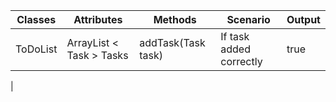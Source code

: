 | Classes  | Attributes                  | Methods                   | Scenario                                                        | Output           |
|----------|-----------------------------|---------------------------|-----------------------------------------------------------------|------------------|
| ToDoList | ArrayList < Task > Tasks    | addTask(Task task)        | If task added correctly                                         | true             |
|  